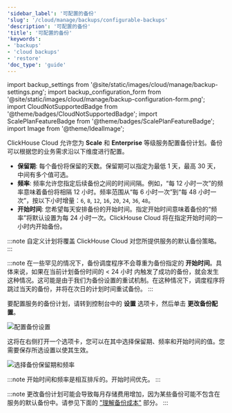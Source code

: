 ```yaml
---
'sidebar_label': '可配置的备份'
'slug': '/cloud/manage/backups/configurable-backups'
'description': '可配置的备份'
'title': '可配置的备份'
'keywords':
- 'backups'
- 'cloud backups'
- 'restore'
'doc_type': 'guide'
---
```


import backup_settings from '@site/static/images/cloud/manage/backup-settings.png';
import backup_configuration_form from '@site/static/images/cloud/manage/backup-configuration-form.png';
import CloudNotSupportedBadge from '@theme/badges/CloudNotSupportedBadge';
import ScalePlanFeatureBadge from '@theme/badges/ScalePlanFeatureBadge';
import Image from '@theme/IdealImage';

<ScalePlanFeatureBadge feature="Configurable Backups" linking_verb_are="True"/>

ClickHouse Cloud 允许您为 **Scale** 和 **Enterprise** 等级服务配置备份计划。备份可以根据您的业务需求沿以下维度进行配置。

- **保留期**: 每个备份将保留的天数。保留期可以指定为最低 1 天，最高 30 天，中间有多个值可选。
- **频率**: 频率允许您指定后续备份之间的时间间隔。例如，“每 12 小时一次”的频率意味着备份将相隔 12 小时。频率范围从“每 6 小时一次”到“每 48 小时一次”，按以下小时增量：`6`, `8`, `12`, `16`, `20`, `24`, `36`, `48`。
- **开始时间**: 您希望每天安排备份的开始时间。指定开始时间意味着备份的“频率”将默认设置为每 24 小时一次。ClickHouse Cloud 将在指定开始时间的一小时内开始备份。

:::note
自定义计划将覆盖 ClickHouse Cloud 对您所提供服务的默认备份策略。
:::

:::note
在一些罕见的情况下，备份调度程序不会尊重为备份指定的 **开始时间**。具体来说，如果在当前计划备份时间的 < 24 小时 内触发了成功的备份，就会发生这种情况。这可能是由于我们为备份设置的重试机制。在这种情况下，调度程序将跳过当天的备份，并将在次日的计划时间重试备份。
:::

要配置服务的备份计划，请转到控制台中的 **设置** 选项卡，然后单击 **更改备份配置**。

<Image img={backup_settings} size="lg" alt="配置备份设置" border/>

这将在右侧打开一个选项卡，您可以在其中选择保留期、频率和开始时间的值。您需要保存所选设置以使其生效。

<Image img={backup_configuration_form} size="lg" alt="选择备份保留期和频率" border/>

:::note
开始时间和频率是相互排斥的。开始时间优先。
:::

:::note
更改备份计划可能会导致每月存储费用增加，因为某些备份可能不包含在服务的默认备份中。请参见下面的 ["理解备份成本"](./overview.md/#understanding-backup-cost) 部分。
:::
